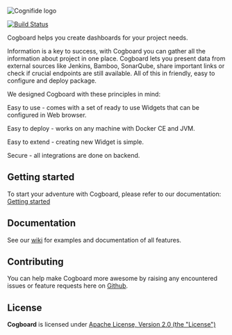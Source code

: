 ![Cognifide logo](http://cognifide.github.io/images/cognifide-logo.png)

[![Build Status](https://api.travis-ci.org/Cognifide/cogboard.svg?branch=master)](https://travis-ci.org/Cognifide/cogboard)

Cogboard helps you create dashboards for your project needs.

Information is a key to success, with Cogboard you can gather all the information about project in one place. Cogboard lets you present data from external sources like Jenkins, Bamboo, SonarQube, share important links or check if crucial endpoints are still available. All of this in friendly, easy to configure and deploy package.

We designed Cogboard with these principles in mind:

Easy to use - comes with a set of ready to use Widgets that can be configured in Web browser.

Easy to deploy - works on any machine with Docker CE and JVM.

Easy to extend - creating new Widget is simple.

Secure - all integrations are done on backend.

## Getting started

To start your adventure with Cogboard, please refer to our documentation: [Getting started](https://github.com/Cognifide/cogboard/wiki#getting-started)

## Documentation

See our [wiki](https://github.com/Cognifide/cogboard/wiki) for examples and documentation of all features.

## Contributing

You can help make Cogboard more awesome by raising any encountered issues or feature requests here on [Github](https://github.com/Cognifide/cogboard/issues).

## License

**Cogboard** is licensed under [Apache License, Version 2.0 (the "License")](https://www.apache.org/licenses/LICENSE-2.0.txt)